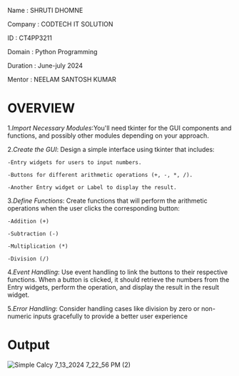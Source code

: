 Name : SHRUTI DHOMNE 

Company : CODTECH IT SOLUTION 

ID : CT4PP3211 

Domain : Python Programming 

Duration : June-july 2024 

Mentor : NEELAM SANTOSH KUMAR 

# OVERVIEW

1.*Import Necessary Modules*:You'll need tkinter for the GUI components and functions, and possibly other modules depending on your approach.

2.*Create the GUI*: Design a simple interface using tkinter that includes:

    -Entry widgets for users to input numbers.
    
    -Buttons for different arithmetic operations (+, -, *, /).
    
    -Another Entry widget or Label to display the result.

3.*Define Functions*: Create functions that will perform the arithmetic operations when the user clicks the corresponding button:

    -Addition (+)
    
    -Subtraction (-)
    
    -Multiplication (*)
    
    -Division (/)
    
4.*Event Handling*: Use event handling to link the buttons to their respective functions. When a button is clicked, it should retrieve the numbers from the Entry widgets, perform the operation, and display the result in the result widget.

5.*Error Handling*: Consider handling cases like division by zero or non-numeric inputs gracefully to provide a better user experience

# Output

![Simple Calcy 7_13_2024 7_22_56 PM (2)](https://github.com/user-attachments/assets/4fa03da1-a227-461c-8502-47b563d48582)


